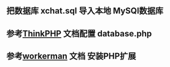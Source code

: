 ## 把数据库 xchat.sql 导入本地 MySQl数据库
## 参考[ThinkPHP](https://www.kancloud.cn/manual/thinkphp5/118003) 文档配置 database.php
## 参考[workerman](http://doc.workerman.net/315110) 文档 安装PHP扩展
